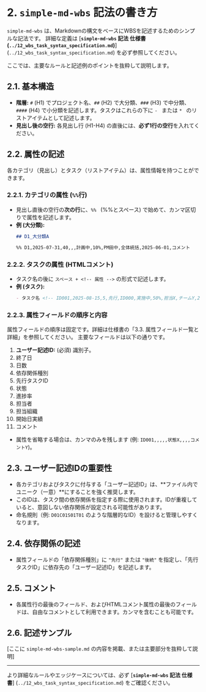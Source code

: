 # 2. `simple-md-wbs` 記法の書き方

`simple-md-wbs` は、Markdownの構文をベースにWBSを記述するためのシンプルな記法です。
詳細な定義は [**`simple-md-wbs` 記法 仕様書 (`../12_wbs_task_syntax_specification.md`)**] (`../12_wbs_task_syntax_specification.md`) を必ず参照してください。

ここでは、主要なルールと記述例のポイントを抜粋して説明します。

## 2.1. 基本構造

*   **階層:** `#` (H1) でプロジェクト名、`##` (H2) で大分類、`###` (H3) で中分類、`####` (H4) で小分類を記述します。タスクはこれらの下に `- ` または `* ` のリストアイテムとして記述します。
*   **見出し後の空行:** 各見出し行 (H1-H4) の直後には、**必ず1行の空行**を入れてください。

## 2.2. 属性の記述

各カテゴリ（見出し）とタスク（リストアイテム）は、属性情報を持つことができます。

### 2.2.1. カテゴリの属性 (`%%`行)

*   見出し直後の空行の**次の行**に、`%% ` (%%とスペース) で始めて、カンマ区切りで属性を記述します。
*   **例 (大分類):**
    ```markdown
    ## D1_大分類A

    %% D1,2025-07-31,40,,,計画中,10%,PM田中,全体統括,2025-06-01,コメント
    ```

### 2.2.2. タスクの属性 (HTMLコメント)

*   タスク名の後に `スペース + <!-- 属性 -->` の形式で記述します。
*   **例 (タスク):**
    ```markdown
    - タスク名 <!-- ID001,2025-08-15,5,先行,ID000,実施中,50%,担当X,チームY,2025-08-01,詳細コメント -->
    ```

### 2.2.3. 属性フィールドの順序と内容

属性フィールドの順序は固定です。詳細は仕様書の「3.3. 属性フィールド一覧と詳細」を参照してください。
主要なフィールドは以下の通りです。

1.  **ユーザー記述ID:** (必須) 識別子。
2.  終了日
3.  日数
4.  依存関係種別
5.  先行タスクID
6.  状態
7.  進捗率
8.  担当者
9.  担当組織
10. 開始日実績
11. コメント

*   属性を省略する場合は、カンマのみを残します (例: `ID001,,,,,状態X,,,,コメントY`)。

## 2.3. ユーザー記述IDの重要性

*   各カテゴリおよびタスクに付与する「ユーザー記述ID」は、**ファイル内でユニーク（一意）**にすることを強く推奨します。
*   このIDは、タスク間の依存関係を指定する際に使用されます。IDが重複していると、意図しない依存関係が設定される可能性があります。
*   命名規則（例: `D01C01S01T01` のような階層的なID）を設けると管理しやすくなります。

## 2.4. 依存関係の記述

*   属性フィールドの「依存関係種別」に `"先行"` または `"後続"` を指定し、「先行タスクID」に依存先の「ユーザー記述ID」を記述します。

## 2.5. コメント

*   各属性行の最後のフィールド、およびHTMLコメント属性の最後のフィールドは、自由なコメントとして利用できます。カンマを含むことも可能です。

## 2.6. 記述サンプル

[ここに `simple-md-wbs-sample.md` の内容を掲載、または主要部分を抜粋して説明]

---
より詳細なルールやエッジケースについては、必ず [**`simple-md-wbs` 記法 仕様書**] (`../12_wbs_task_syntax_specification.md`) をご確認ください。